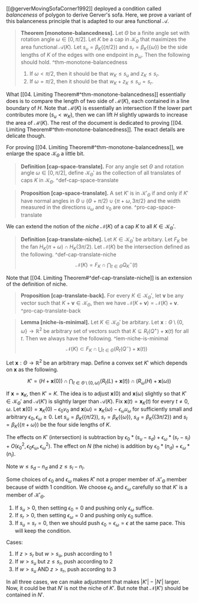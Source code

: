 [[@gerverMovingSofaCorner1992]] deployed a condition called _balanceness_ of polygon to derive Gerver's sofa. Here, we prove a variant of this balanceness principle that is adapted to our area functional $\mathcal{A}$.

> __Theorem [monotone-balancedness].__ Let $\Theta$ be a finite angle set with rotation angle $\omega \in [0, \pi/2]$. Let $K$ be a cap in $\mathcal{K}_\Theta$ that maximizes the area functional $\mathcal{A}(K)$. Let $s_u = \beta_K(\left\{ \pi/2 \right\})$ and $s_r = \beta_K(\left\{ \omega \right\})$ be the side lengths of $K$ of the edges with one endpoint in $p_\omega$. Then the following should hold. ^thm-monotone-balancedness
> 
> 1. If $\omega < \pi/2$, then it should be that $w_K \leq s_u$ and $z_K \leq s_r$.
> 2. If $\omega = \pi/2$, then it should be that $w_K + z_K \leq s_u = s_r$.

What [[04. Limiting Theorem#^thm-monotone-balancedness]] essentially does is to compare the length of two side of $\mathcal{M}(K)$, each contained in a line boundary of $H$. Note that $\mathcal{M}(K)$ is essentially an intersection  If the lower part contributes more ($s_u < w_K$), then we can lift $H$ slightly upwards to increase the area of $\mathcal{M}(K)$. The rest of the document is dedicated to proving [[04. Limiting Theorem#^thm-monotone-balancedness]]. The exact details are delicate though.

For proving [[04. Limiting Theorem#^thm-monotone-balancedness]], we enlarge the space $\mathcal{K}_\Theta$ a little bit.

> __Definition [cap-space-translate].__ For any angle set $\Theta$ and rotation angle $\omega \in [0, \pi/2]$, define $\mathcal{K}_\Theta'$ as the collection of all translates of caps $K$ in $\mathcal{K}_\Theta$. ^def-cap-space-translate

> __Proposition [cap-space-translate].__ A set $K'$ is in $\mathcal{K}'_{\Theta}$ if and only if $K'$ have normal angles in $\Theta \cup (\Theta + \pi/2) \cup \left\{ \pi + \omega, 3\pi/2 \right\}$ and the width measured in the directions $u_\omega$ and $v_0$ are one. ^pro-cap-space-translate

We can extend the notion of the _niche_ $\mathcal{N}(K)$ of a cap $K$ to all $K \in \mathcal{K}_\Theta'$.

> __Definition [cap-translate-niche].__ Let $K \in \mathcal{K}_\Theta'$ be arbitary. Let $F_K$ be the fan $H_K(\pi + \omega) \cap H_K(3\pi/2)$. Let $\mathcal{N}(K)$ be the intersection defined as the following. ^def-cap-translate-niche
$$
\mathcal{N}(K) = F_K \cap \bigcap_{t \in \Theta} Q^-_K(t)
$$

Note that [[04. Limiting Theorem#^def-cap-translate-niche]] is an extension of the definition of niche.

> __Proposition [cap-translate-back].__ For every $K \in \mathcal{K}_\Theta'$, let $\mathbf{v}$ be any vector such that $K + \mathbf{v} \in \mathcal{K}_\Theta$, then we have $\mathcal{N}(K + \mathbf{v}) = \mathcal{N}(K) + \mathbf{v}$. ^pro-cap-translate-back

> __Lemma [niche-is-minimal].__ Let $K \in \mathcal{K}_\Theta'$ be arbitary. Let $\mathbf{x} : \Theta \setminus \left\{ 0, \omega \right\} \to \mathbb{R}^2$ be arbitrary set of vectors such that $K \subseteq R_t(Q^+) + \mathbf{x}(t)$ for all $t$. Then we always have the following. ^lem-niche-is-minimal
$$
\mathcal{N}(K) \subset F_K \cap \bigcup_{t \in \Theta} \left( R_t(Q^-) + \mathbf{x}(t) \right)
$$

Let $\mathbf{x} : \Theta \to \mathbb{R}^2$ be an arbitrary map. Define a convex set $K'$ which depends on $\mathbf{x}$ as the following.

$$
K' = (H + \mathbf{x}(0)) \cap \bigcap_{t \in \Theta \setminus \left\{ 0, \omega \right\} } (R_t(L) + \mathbf{x}(t)) \cap (R_\omega(H) + \mathbf{x}(\omega))
$$

If $\mathbf{x} = \mathbf{x}_K$, then $K' = K$. The idea is to adjust $\mathbf{x}(0)$ and $\mathbf{x}(\omega)$ slightly so that $K' \in \mathcal{K}_\Theta'$ and $\mathcal{A}(K')$ is slightly larger than $\mathcal{A}(K)$. Fix $\mathbf{x}(t) = \mathbf{x}_K(t)$ for every $t \neq 0, \omega$. Let $\mathbf{x}(0) = \mathbf{x}_K(0) - \epsilon_0 v_0$ and $\mathbf{x}(\omega) = \mathbf{x}_K(\omega) - \epsilon_\omega u_\omega$ for sufficiently small and arbitrary $\epsilon_0, \epsilon_\omega \geq 0$. 
Let $s_u = \beta_K(\left\{ \pi/2 \right\})$, $s_r = \beta_K(\left\{ \omega \right\})$, $s_d = \beta_K\left( \left\{ 3\pi/2 \right\} \right)$ and $s_l = \beta_K\left( \left\{ \pi + \omega \right\} \right)$ be the four side lengths of $K$. 


The effects on $K'$ (intersection) is subtraction by $\epsilon_0 * (s_u - s_d) + \epsilon_{\omega} * (s_r - s_l) + O(\epsilon_0^2, \epsilon_0 \epsilon_\omega, \epsilon_\omega^2)$. 
The effect on $N$ (the niche) is addition by $\epsilon_0 * (n_d) + \epsilon_\omega * (n_l)$.

Note $w \leq s_d - n_d$ and $z \leq s_l - n_l$.

Some choices of $\epsilon_0$ and $\epsilon_\omega$ makes $K'$ not a proper member of $\mathcal{K}'_{\Theta}$ member because of width 1 condition. We choose $\epsilon_0$ and $\epsilon_\omega$ carefully so that $K'$ is a member of $\mathcal{K}'_{\Theta}$.
1. If $s_u > 0$, then setting $\epsilon_0 = 0$ and pushing only $\epsilon_\omega$ suffice.
2. If $s_r > 0$, then setting $\epsilon_\omega = 0$ and pushing only $\epsilon_0$ suffice.
3. If $s_u = s_r = 0$, then we should push $\epsilon_0 = \epsilon_\omega = \epsilon$ at the same pace. 
This will keep the condition.

Cases:
1. If $z > s_r$ but $w > s_u$, push according to 1
2. If $w > s_u$ but $z \leq s_r$, push according to 2
3. If $w > s_u$ AND $z > s_r$, push according to 3

In all three cases, we can make adjustment that makes $|K'| - |N'|$ larger. Now, it could be that $N'$ is not the niche of $K'$. But note that $\mathcal{N}(K')$ should be contained in $N'$.
